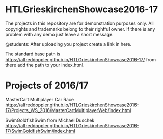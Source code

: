 # HTLGrieskirchenShowcase2016-17

The projects in this repository are for demonstration purposes only. 
All copyrights and trademarks belong to their rightful owner.
If there is any problem with any demo just leave a short message.


@students:
After uploading you project create a link in here.

The standard base path is https://alfreddoppler.github.io/HTLGrieskirchenShowcase2016-17/
from there add the path to your index.html.

Projects of 2016/17
===================

MasterCart Multiplayer Car Race
https://alfreddoppler.github.io/HTLGrieskirchenShowcase2016-17/Projects_WS_2016/MasterCartMultiplayerWeb/index.html

SwimGoldfishSwim from Michael Duschek
https://alfreddoppler.github.io/HTLGrieskirchenShowcase2016-17/SwimGoldfishSwim/index.html
